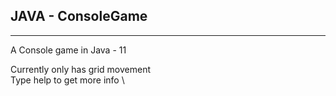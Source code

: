 ## JAVA - ConsoleGame

---

A Console game in Java - 11

Currently only has grid movement \
Type help to get more info \
